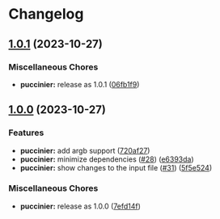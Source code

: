 # Changelog

## [1.0.1](https://github.com/catppuccin/toolbox/compare/puccinier-v1.0.0...puccinier-v1.0.1) (2023-10-27)


### Miscellaneous Chores

* **puccinier:** release as 1.0.1 ([06fb1f9](https://github.com/catppuccin/toolbox/commit/06fb1f9200228dd3591e14e4edb8196a45a01bbb))

## [1.0.0](https://github.com/catppuccin/toolbox/compare/puccinier-v0.2.0...puccinier-v1.0.0) (2023-10-27)


### Features

* **puccinier:** add argb support ([720af27](https://github.com/catppuccin/toolbox/commit/720af27fa4129aa4bde98214e035ca9761ac26b7))
* **puccinier:** minimize dependencies ([#28](https://github.com/catppuccin/toolbox/issues/28)) ([e6393da](https://github.com/catppuccin/toolbox/commit/e6393da4324c36ec61e786d33e032763361db647))
* **puccinier:** show changes to the input file ([#31](https://github.com/catppuccin/toolbox/issues/31)) ([5f5e524](https://github.com/catppuccin/toolbox/commit/5f5e52424ed3480391bae9fbecd702d3c8745ac0))


### Miscellaneous Chores

* **puccinier:** release as 1.0.0 ([7efd14f](https://github.com/catppuccin/toolbox/commit/7efd14f15297024106bdd6a24fb9fefded559d5e))
